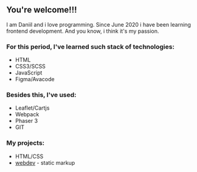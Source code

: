 ## You're welcome!!!
I am Daniil and i love programming. Since June 2020 i have been learning frontend development. And you know, i think it's my passion.

### For this period, I've learned such stack of technologies:
* HTML
* CSS3/SCSS
* JavaScript
* Figma/Avacode

### Besides this, I've used:
* Leaflet/Cartjs
* Webpack
* Phaser 3 
* GIT

### My projects:
* HTML/CSS
 * [webdev](https://dansitnikov.github.io/webdev/webdev/) - static markup

